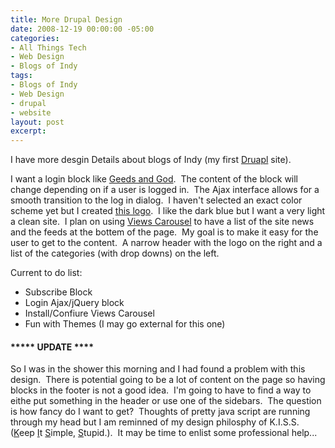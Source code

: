 ```yaml
---
title: More Drupal Design
date: 2008-12-19 00:00:00 -05:00
categories:
- All Things Tech
- Web Design
- Blogs of Indy
tags:
- Blogs of Indy
- Web Design
- drupal
- website
layout: post
excerpt: 
---
```


<p style="text-align: left;">I have more desgin Details about blogs of Indy (my first <a href="http://drupal.org" target="_blank">Druapl</a> site).</p>
<p style="text-align: left;">I want a login block like <a href="http://geeksandgod.com/" target="_blank">Geeds and God</a>.&nbsp; The content of the block will change depending on if a user is logged in.&nbsp; The Ajax interface allows for a smooth transition to the log in dialog.&nbsp; I haven't selected an exact color scheme yet but I created <a href="http://techcook.s3.amazonaws.com/indyblog_logo.gif" target="_parent">this logo</a>.&nbsp; I like the dark blue but I want a very light a clean site.&nbsp; I plan on using <a href="http://drupal.org/project/viewscarousel" target="_blank">Views Carousel</a> to have a list of the site news and the feeds at the bottem of the page.&nbsp; My goal is to make it easy for the user to get to the content.&nbsp; A narrow header with the logo on the right and a list of the categories (with drop downs) on the left.</p>
<p style="text-align: left;">Current to do list:</p>

<ul style="text-align: left;">
	<li>Subscribe Block</li>
	<li>Login Ajax/jQuery block</li>
	<li>Install/Confiure Views Carousel</li>
	<li>Fun with Themes (I may go external for this one)</li>
</ul>
<h4 style="text-align: left;">***** UPDATE ****</h4>
<p style="text-align: left;">So I was in the shower this morning and I had found a problem with this design.&nbsp; There is potential going to be a lot of content on the page so having blocks in the footer is not a good idea.&nbsp; I'm going to have to find a way to eithe put something in the header or use one of the sidebars.&nbsp; The question is how fancy do I want to get?&nbsp; Thoughts of pretty java script are running through my head but I am reminned of my design philosphy of K.I.S.S. (<span style="text-decoration: underline;">K</span>eep <span style="text-decoration: underline;">I</span>t <span style="text-decoration: underline;">S</span>imple, <span style="text-decoration: underline;">S</span>tupid.).&nbsp; It may be time to enlist some professional help...</p>
